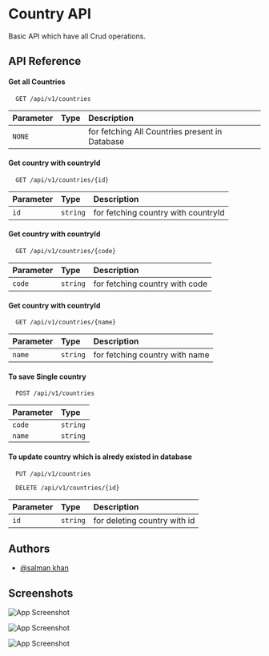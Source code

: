 
# Country API
Basic API which have all Crud operations.

## API Reference

#### Get all Countries

```http
  GET /api/v1/countries
```

| Parameter | Type     | Description                |
| :-------- | :------- | :------------------------- |
| `NONE` |  |for fetching All Countries present in Database|

#### Get country with countryId

```http
  GET /api/v1/countries/{id}
```

| Parameter | Type     | Description                       |
| :-------- | :------- | :-------------------------------- |
| `id`      | `string` | for fetching country with countryId |


  #### Get country with countryId

```http
  GET /api/v1/countries/{code}
```

| Parameter | Type     | Description                       |
| :-------- | :------- | :-------------------------------- |
| `code`      | `string` | for fetching country with code |

 #### Get country with countryId

```http
  GET /api/v1/countries/{name}
```

| Parameter | Type     | Description                       |
| :-------- | :------- | :-------------------------------- |
| `name`      | `string` | for fetching country with name |



 #### To save Single country 

```http
  POST /api/v1/countries
```

| Parameter | Type     | 
| :-------- | :------- | 
| `code`      | `string` |
| `name`      | `string` |


#### To update country which is alredy existed in database

```http
  PUT /api/v1/countries
```


```http
  DELETE /api/v1/countries/{id}
```

| Parameter | Type     | Description                       |
| :-------- | :------- | :-------------------------------- |
| `id`      | `string` | for deleting country with id |


## Authors

- [@salman khan](https://github.com/salmankhan-prs)

  
## Screenshots

![App Screenshot](https://i.ibb.co/3yz7ZGZ/Screenshot-586.png)

![App Screenshot](https://i.ibb.co/f1fdr78/Screenshot-587.png)

![App Screenshot](https://i.ibb.co/TqHzStC/Screenshot-589.png" )

  